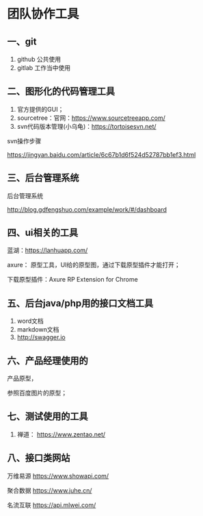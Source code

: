 # 团队协作工具
## 一、git
1. github   公共使用
2. gitlab   工作当中使用

## 二、图形化的代码管理工具
1. 官方提供的GUI；
2. sourcetree：官网：https://www.sourcetreeapp.com/
3. svn代码版本管理(小乌龟)：https://tortoisesvn.net/

svn操作步骤

https://jingyan.baidu.com/article/6c67b1d6f524d52787bb1ef3.html

## 三、后台管理系统
后台管理系统

http://blog.gdfengshuo.com/example/work/#/dashboard

## 四、ui相关的工具
蓝湖：https://lanhuapp.com/

axure： 原型工具，UI给的原型图，通过下载原型插件才能打开；

下载原型插件：Axure RP Extension for Chrome

## 五、后台java/php用的接口文档工具
1. word文档
2. markdown文档
3. http://swagger.io

## 六、产品经理使用的
产品原型，

参照百度图片的原型；

## 七、测试使用的工具
1. 禅道： https://www.zentao.net/

## 八、接口类网站
万维易源 https://www.showapi.com/

聚合数据 https://www.juhe.cn/ 

名流互联 https://api.mlwei.com/